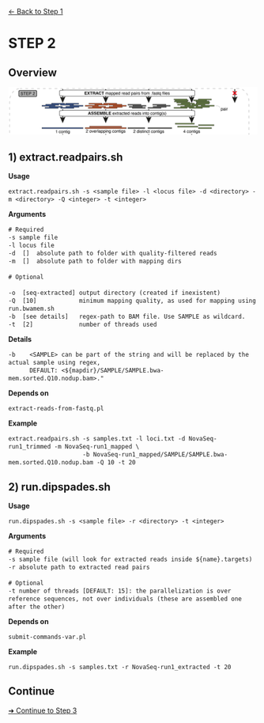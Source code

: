 [← Back to Step 1](Step1_Read_Mapping.md)


# STEP 2

## Overview
![Step.png](https://raw.githubusercontent.com/scrameri/CaptureAl/master/tutorial/CaptureAl_Step2.png)


## 1) extract.readpairs.sh

**Usage**
```
extract.readpairs.sh -s <sample file> -l <locus file> -d <directory> -m <directory> -Q <integer> -t <integer>
```

**Arguments**
```
# Required
-s sample file
-l locus file
-d  []  absolute path to folder with quality-filtered reads
-m  []  absolute path to folder with mapping dirs

# Optional

-o  [seq-extracted] output directory (created if inexistent)
-Q  [10]            minimum mapping quality, as used for mapping using run.bwamem.sh
-b  [see details]   regex-path to BAM file. Use SAMPLE as wildcard.
-t  [2]             number of threads used
```

**Details**
```
-b    <SAMPLE> can be part of the string and will be replaced by the actual sample using regex,
      DEFAULT: <${mapdir}/SAMPLE/SAMPLE.bwa-mem.sorted.Q10.nodup.bam>."

```

**Depends on**
```
extract-reads-from-fastq.pl
```


**Example**
```
extract.readpairs.sh -s samples.txt -l loci.txt -d NovaSeq-run1_trimmed -m NovaSeq-run1_mapped \
                     -b NovaSeq-run1_mapped/SAMPLE/SAMPLE.bwa-mem.sorted.Q10.nodup.bam -Q 10 -t 20
```

## 2) run.dipspades.sh

**Usage**
```
run.dipspades.sh -s <sample file> -r <directory> -t <integer>
```

**Arguments**
```
# Required
-s sample file (will look for extracted reads inside ${name}.targets)
-r absolute path to extracted read pairs

# Optional
-t number of threads [DEFAULT: 15]: the parallelization is over reference sequences, not over individuals (these are assembled one after the other)
```

**Depends on**
```
submit-commands-var.pl
```


**Example**
```
run.dipspades.sh -s samples.txt -r NovaSeq-run1_extracted -t 20
```

## Continue
[➜ Continue to Step 3](Step3_Orthology_Assessment.md)
